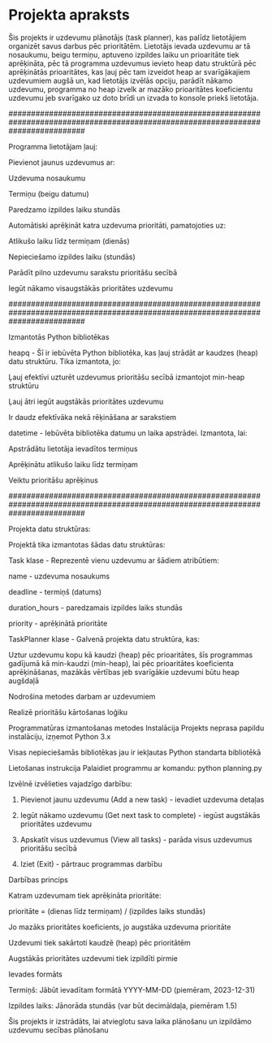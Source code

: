 # Projekta apraksts
Šis projekts ir uzdevumu plānotājs (task planner), kas palīdz lietotājiem organizēt savus darbus pēc prioritātēm. Lietotājs ievada uzdevumu ar tā nosaukumu, beigu termiņu, aptuveno izpildes laiku un prioaritāte tiek aprēķināta, pēc tā programma uzdevumus ievieto heap datu struktūrā pēc aprēķinātās prioaritātes, kas ļauj pēc tam izveidot heap ar svarīgākajiem uzdevumiem augšā un, kad lietotājs izvēlās opciju, parādīt nākamo uzdevumu, programma no heap izvelk ar mazāko prioaritātes koeficientu uzdevumu jeb svarīgako uz doto brīdi un izvada to konsole priekš lietotāja.

#################################################################################################################################

Programma lietotājam ļauj:

Pievienot jaunus uzdevumus ar:

Uzdevuma nosaukumu

Termiņu (beigu datumu)

Paredzamo izpildes laiku stundās

Automātiski aprēķināt katra uzdevuma prioritāti, pamatojoties uz:

Atlikušo laiku līdz termiņam (dienās)

Nepieciešamo izpildes laiku (stundās)

Parādīt pilno uzdevumu sarakstu prioritāšu secībā

Iegūt nākamo visaugstākās prioritātes uzdevumu

#################################################################################################################################

Izmantotās Python bibliotēkas

heapq - Šī ir iebūvēta Python bibliotēka, kas ļauj strādāt ar kaudzes (heap) datu struktūru. Tika izmantota, jo:

Ļauj efektīvi uzturēt uzdevumus prioritāšu secībā izmantojot min-heap struktūru

Ļauj ātri iegūt augstākās prioritātes uzdevumu

Ir daudz efektīvāka nekā rēķināšana ar sarakstiem

datetime - Iebūvēta bibliotēka datumu un laika apstrādei. Izmantota, lai:

Apstrādātu lietotāja ievadītos termiņus

Aprēķinātu atlikušo laiku līdz termiņam

Veiktu prioritāšu aprēķinus

#################################################################################################################################

Projekta datu struktūras:

Projektā tika izmantotas šādas datu struktūras:

Task klase - Reprezentē vienu uzdevumu ar šādiem atribūtiem:

name - uzdevuma nosaukums

deadline - termiņš (datums)

duration_hours - paredzamais izpildes laiks stundās

priority - aprēķinātā prioritāte

TaskPlanner klase - Galvenā projekta datu struktūra, kas:

Uztur uzdevumu kopu kā kaudzi (heap) pēc prioaritātes, šīs programmas gadījumā kā min-kaudzi (min-heap), lai pēc prioaritātes koeficienta aprēķināšanas, mazākās vērtības jeb svarīgākie uzdevumi būtu heap augšdaļā

Nodrošina metodes darbam ar uzdevumiem

Realizē prioritāšu kārtošanas loģiku

Programmatūras izmantošanas metodes
Instalācija
Projekts neprasa papildu instalāciju, izņemot Python 3.x

Visas nepieciešamās bibliotēkas jau ir iekļautas Python standarta bibliotēkā

Lietošanas instrukcija
Palaidiet programmu ar komandu: python planning.py

Izvēlnē izvēlieties vajadzīgo darbību:

1. Pievienot jaunu uzdevumu (Add a new task) - ievadiet uzdevuma detaļas

2. Iegūt nākamo uzdevumu (Get next task to complete) - iegūst augstākās prioritātes uzdevumu

3. Apskatīt visus uzdevumus (View all tasks) - parāda visus uzdevumus prioritāšu secībā

4. Iziet (Exit) - pārtrauc programmas darbību

Darbības princips

Katram uzdevumam tiek aprēķināta prioritāte:

prioritāte = (dienas līdz termiņam) / (izpildes laiks stundās)

Jo mazāks prioritātes koeficients, jo augstāka uzdevuma prioritāte

Uzdevumi tiek sakārtoti kaudzē (heap) pēc prioritātēm

Augstākās prioritātes uzdevumi tiek izpildīti pirmie

Ievades formāts

Termiņš: Jābūt ievadītam formātā YYYY-MM-DD (piemēram, 2023-12-31)

Izpildes laiks: Jānorāda stundās (var būt decimāldaļa, piemēram 1.5)

Šis projekts ir izstrādāts, lai atvieglotu sava laika plānošanu un izpildāmo uzdevumu secības plānošanu